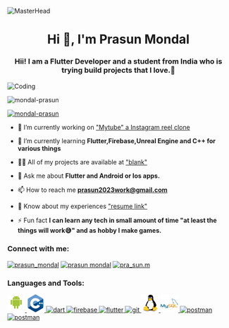 ![MasterHead](https://mir-s3-cdn-cf.behance.net/project_modules/max_1200/81bb4b165684019.640b6038d133e.gif)
<h1 align="center">Hi 👋, I'm Prasun Mondal</h1>
<h3 align="center">Hii! I am a Flutter Developer and a student from India who is trying build projects that I love.🤖</h3>
<!-- <img align="center" alt="Coding" width="200" src="https://user-images.githubusercontent.com/74038190/212281763-e6ecd7ef-c4aa-45b6-a97c-f33f6bb592bd.gif"> </img> -->
<img align="center" alt="Coding" width="400" src="https://user-images.githubusercontent.com/74038190/212741999-016fddbd-617a-4448-8042-0ecf907aea25.gif"> </img>

<p align="left"> <img src="https://komarev.com/ghpvc/?username=Mondal-Prasun&label=Profile%20views&color=10ea34&style=flat" alt="mondal-prasun" /> </p>

<p align="left"> <a href="https://github.com/ryo-ma/github-profile-trophy"><img src="https://github-profile-trophy.vercel.app/?username=mondal-prasun" alt="mondal-prasun" /></a> </p>

- 🔭 I’m currently working on ["Mytube" a Instagram reel clone](https://github.com/Mondal-Prasun/mytube_instgramReel_clone)

- 🌱 I’m currently learning **Flutter,Firebase,Unreal Engine and C++ for various things**

- 👨‍💻 All of my projects are available at ["blank"]("blank")

- 💬 Ask me about **Flutter and Android or Ios apps.**

- 📫 How to reach me **prasun2023work@gmail.com**

- 📄 Know about my experiences ["resume link"](https://docs.google.com/document/d/1-A3eaN4cUf6gM0lJoY8w66_rDxYJ1Ac7nyPbXRJr0KY/edit?usp=sharing)

- ⚡ Fun fact **I can learn any tech in small amount of time "at least the things will work😅" and as hobby I make games.**

<h3 align="left">Connect with me:</h3>
<p align="left">
<a href="https://twitter.com/Prasun__mondal" target="blank"><img align="center" src="https://raw.githubusercontent.com/rahuldkjain/github-profile-readme-generator/master/src/images/icons/Social/twitter.svg" alt="prasun_mondal" height="30" width="40" /></a>
<a href="https://www.linkedin.com/in/prasun-mondal2023/" target="blank"><img align="center" src="https://raw.githubusercontent.com/rahuldkjain/github-profile-readme-generator/master/src/images/icons/Social/linked-in-alt.svg" alt="prasun mondal" height="30" width="40" /></a>
<a href="https://instagram.com/pra_sun.m" target="blank"><img align="center" src="https://raw.githubusercontent.com/rahuldkjain/github-profile-readme-generator/master/src/images/icons/Social/instagram.svg" alt="pra_sun.m" height="30" width="40" /></a>
</p>

<h3 align="left">Languages and Tools:</h3>
<p align="left"> <a href="https://developer.android.com" target="_blank" rel="noreferrer"> <img src="https://raw.githubusercontent.com/devicons/devicon/master/icons/android/android-original-wordmark.svg" alt="android" width="40" height="40"/> </a> <a href="https://www.w3schools.com/cpp/" target="_blank" rel="noreferrer"> <img src="https://raw.githubusercontent.com/devicons/devicon/master/icons/cplusplus/cplusplus-original.svg" alt="cplusplus" width="40" height="40"/> </a> <a href="https://dart.dev" target="_blank" rel="noreferrer"> <img src="https://www.vectorlogo.zone/logos/dartlang/dartlang-icon.svg" alt="dart" width="40" height="40"/> </a> <a href="https://firebase.google.com/" target="_blank" rel="noreferrer"> <img src="https://www.vectorlogo.zone/logos/firebase/firebase-icon.svg" alt="firebase" width="40" height="40"/> </a> <a href="https://flutter.dev" target="_blank" rel="noreferrer"> <img src="https://www.vectorlogo.zone/logos/flutterio/flutterio-icon.svg" alt="flutter" width="40" height="40"/> </a> <a href="https://git-scm.com/" target="_blank" rel="noreferrer"> <img src="https://www.vectorlogo.zone/logos/git-scm/git-scm-icon.svg" alt="git" width="40" height="40"/> </a> <a href="https://www.linux.org/" target="_blank" rel="noreferrer"> <img src="https://raw.githubusercontent.com/devicons/devicon/master/icons/linux/linux-original.svg" alt="linux" width="40" height="40"/> </a> <a href="https://www.mysql.com/" target="_blank" rel="noreferrer"> <img src="https://raw.githubusercontent.com/devicons/devicon/master/icons/mysql/mysql-original-wordmark.svg" alt="mysql" width="40" height="40"/> </a> <a href="https://postman.com" target="_blank" rel="noreferrer"> <img src="https://www.vectorlogo.zone/logos/getpostman/getpostman-icon.svg" alt="postman" width="40" height="40"/> </a> </a> <a href="https://go.dev/" target="_blank" rel="noreferrer"> <img src="https://www.vectorlogo.zone/logos/golang/golang-vertical.svg" alt="postman" width="40" height="40"/> </a> </p>




